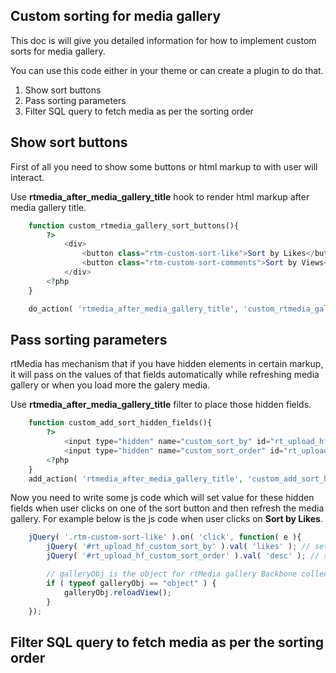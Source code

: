 ## Custom sorting for media gallery

This doc is will give you detailed information for how to implement custom sorts for media gallery.

You can use this code either in your theme or can create a plugin to do that.

1. Show sort buttons
2. Pass sorting parameters
3. Filter SQL query to fetch media as per the sorting order

## Show sort buttons

First of all you need to show some buttons or html markup to with user will interact.

Use **rtmedia_after_media_gallery_title** hook to render html markup after media gallery title.

```php
	function custom_rtmedia_gallery_sort_buttons(){
		?>
			<div>
				<button class="rtm-custom-sort-like">Sort by Likes</button>
				<button class="rtm-custom-sort-comments">Sort by Views</button>
			</div>
		<?php
	}

	do_action( 'rtmedia_after_media_gallery_title', 'custom_rtmedia_gallery_sort_buttons', 99 );

```

## Pass sorting parameters

rtMedia has mechanism that if you have hidden elements in certain markup, it will pass on the values of that fields automatically while refreshing media gallery or when you load more the galery media.

Use **rtmedia_after_media_gallery_title** filter to place those hidden fields.

```php
	function custom_add_sort_hidden_fields(){
		?>
			<input type="hidden" name="custom_sort_by" id="rt_upload_hf_custom_sort_by" value="">
			<input type="hidden" name="custom_sort_order" id="rt_upload_hf_custom_sort_order" value="">
		<?php
	}
	add_action( 'rtmedia_after_media_gallery_title', 'custom_add_sort_hidden_fields', 99 );
```

Now you need to write some js code which will set value for these hidden fields when user clicks on one of the sort button and then refresh the media gallery.
For example below is the js code when user clicks on **Sort by Likes**.

```javascript
	jQuery( '.rtm-custom-sort-like' ).on( 'click', function( e ){
		jQuery( '#rt_upload_hf_custom_sort_by' ).val( 'likes' ); // set sort by likes
		jQuery( '#rt_upload_hf_custom_sort_order' ).val( 'desc' ); // set sort order to descending

		// galleryObj is the object for rtMedia gallery Backbone collection
		if ( typeof galleryObj == "object" ) {
			galleryObj.reloadView();
		}
	});
```

## Filter SQL query to fetch media as per the sorting order
